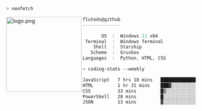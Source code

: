 ```zsh
> neofetch
```

<!--img align="left" src="https://github.com/fluteds.png" alt="logo.png" width="200"/>-->
<img align="left" src="https://external-content.duckduckgo.com/iu/?u=https%3A%2F%2F78.media.tumblr.com%2F975fca5f82161b190efdcaa05ffbd4ec%2Ftumblr_p6q6m9TJF01x3p3jmo1_500.png&f=1&nofb=1" alt="logo.png" width="200"/>

```csharp
fluteds@github
--------------

       OS  :  Windows 11 x64
 Terminal  :  Windows Terminal
    Shell  :  Starship
   Scheme  :  Gruvbox
Languages  :  Python, HTML, CSS
```

```zsh
> coding-stats --weekly
```

<!--START_SECTION:waka-->

```txt
JavaScript   7 hrs 18 mins   █████████████████░░░░░░░░   67.89 %
HTML         1 hr 31 mins    ███▓░░░░░░░░░░░░░░░░░░░░░   14.09 %
CSS          33 mins         █▒░░░░░░░░░░░░░░░░░░░░░░░   05.18 %
PowerShell   28 mins         █░░░░░░░░░░░░░░░░░░░░░░░░   04.47 %
JSON         13 mins         ▓░░░░░░░░░░░░░░░░░░░░░░░░   02.12 %
```

<!--END_SECTION:waka-->
